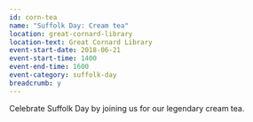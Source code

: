 ```yaml
---
id: corn-tea
name: "Suffolk Day: Cream tea"
location: great-cornard-library
location-text: Great Cornard Library
event-start-date: 2018-06-21
event-start-time: 1400
event-end-time: 1600
event-category: suffolk-day
breadcrumb: y
---
```


Celebrate Suffolk Day by joining us for our legendary cream tea.
